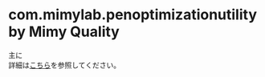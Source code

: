 # com.mimylab.penoptimizationutility by Mimy Quality

主に  
詳細は[こちら](https://github.com/mimyquality/PenOptimizationUtility/wiki)を参照してください。